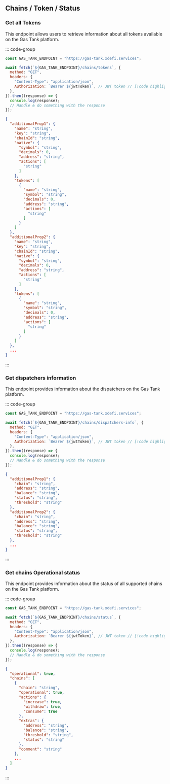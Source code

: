 ## Chains / Token / Status

### Get all Tokens

This endpoint allows users to retrieve information about all tokens available on the Gas Tank platform.

::: code-group

```javascript [Request]
const GAS_TANK_ENDPOINT = "https://gas-tank.xdefi.services";

await fetch(`${GAS_TANK_ENDPOINT}/chains/tokens`, {
  method: "GET",
  headers: {
    "Content-Type": "application/json",
    Authorization: `Bearer ${jwtToken}`, // JWT token // [!code highlight]
  },
}).then((response) => {
  console.log(response);
  // Handle & do something with the response
});
```

```json [Response]
{
  "additionalProp1": {
    "name": "string",
    "key": "string",
    "chainId": "string",
    "native": {
      "symbol": "string",
      "decimals": 0,
      "address": "string",
      "actions": [
        "string"
      ]
    },
    "tokens": [
      {
        "name": "string",
        "symbol": "string",
        "decimals": 0,
        "address": "string",
        "actions": [
          "string"
        ]
      }
    ]
  },
  "additionalProp2": {
    "name": "string",
    "key": "string",
    "chainId": "string",
    "native": {
      "symbol": "string",
      "decimals": 0,
      "address": "string",
      "actions": [
        "string"
      ]
    },
    "tokens": [
      {
        "name": "string",
        "symbol": "string",
        "decimals": 0,
        "address": "string",
        "actions": [
          "string"
        ]
      }
    ]
  },
  ...
}
```

:::

### Get dispatchers information

This endpoint provides information about the dispatchers on the Gas Tank platform.

::: code-group

```javascript [Request]
const GAS_TANK_ENDPOINT = "https://gas-tank.xdefi.services";

await fetch(`${GAS_TANK_ENDPOINT}/chains/dispatchers-info`, {
  method: "GET",
  headers: {
    "Content-Type": "application/json",
    Authorization: `Bearer ${jwtToken}`, // JWT token // [!code highlight]
  },
}).then((response) => {
  console.log(response);
  // Handle & do something with the response
});
```

```json [Response]
{
  "additionalProp1": {
    "chain": "string",
    "address": "string",
    "balance": "string",
    "status": "string",
    "threshold": "string"
  },
  "additionalProp2": {
    "chain": "string",
    "address": "string",
    "balance": "string",
    "status": "string",
    "threshold": "string"
  },
  ...
}
```

:::

### Get chains Operational status

This endpoint provides information about the status of all supported chains on the Gas Tank platform.

::: code-group

```javascript [Request]
const GAS_TANK_ENDPOINT = "https://gas-tank.xdefi.services";

await fetch(`${GAS_TANK_ENDPOINT}/chains/status`, {
  method: "GET",
  headers: {
    "Content-Type": "application/json",
    Authorization: `Bearer ${jwtToken}`, // JWT token // [!code highlight]
  },
}).then((response) => {
  console.log(response);
  // Handle & do something with the response
});
```

```json [Response]
{
  "operational": true,
  "chains": [
    {
      "chain": "string",
      "operational": true,
      "actions": {
        "increase": true,
        "withdraw": true,
        "consume": true
      },
      "extras": {
        "address": "string",
        "balance": "string",
        "threshold": "string",
        "status": "string"
      },
      "comment": "string"
    },
    ...
  ]
}
```

:::
